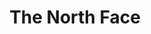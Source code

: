 ---
ee_id_thing: '4433'
site: '1'
type: '2'
inv_num: 2018-063
url: 2018-063-the-north-face
title: The North Face
year: '2018'
display_year: '2018'
medium: Essay
dims: ''
pitch: "​Short read about my new Scandi life ... also a bit about Apple and Swedish
  House Mafia. I know, I know, sounds random, but I swear it makes sense! "
ps: ''
live_url: https://www.are.na/blog/the-north-face
related: ''
youtube: ''
related_code: ''
imgs: the-north-face-2018-063-web-ih.jpg
subheading: ''
download: ''
add_credit: ''
commission: ''
layout: things-i-made
---